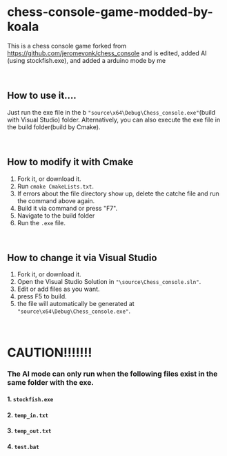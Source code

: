 # chess-console-game-modded-by-koala
 This is a chess console game forked from https://github.com/jeromevonk/chess_console and is edited, added AI (using stockfish.exe), and added a arduino mode by me

<br />

## How to use it....
 Just run the exe file in the b ``` "source\x64\Debug\Chess_console.exe" ```(build with Visual Studio) folder.
 Alternatively, you can also execute the exe file in the build folder(build by Cmake).
 
<br />

## How to modify it with Cmake
 1. Fork it, or download it.
 2. Run ```cmake CmakeLists.txt```.
 3. If errors about the file directory show up, delete the catche file and run the command above again.
 4. Build it via command or press "F7".
 5. Navigate to the build folder
 6. Run the ```.exe``` file.

<br />

## How to change it via Visual Studio
 1. Fork it, or download it.
 2. Open the Visual Studio Solution in ``` "\source\Chess_console.sln" ```.
 3. Edit or add files as you want.
 4. press F5 to build.
 6. the file will automatically be generated at ``` "source\x64\Debug\Chess_console.exe" ```.

<br />

# CAUTION!!!!!!!
### The AI mode can only run when the following files exist in the same folder with the exe.
#### 1. ``` stockfish.exe ```
#### 2. ``` temp_in.txt ```
#### 3. ``` temp_out.txt ```
#### 4. ``` test.bat ```


